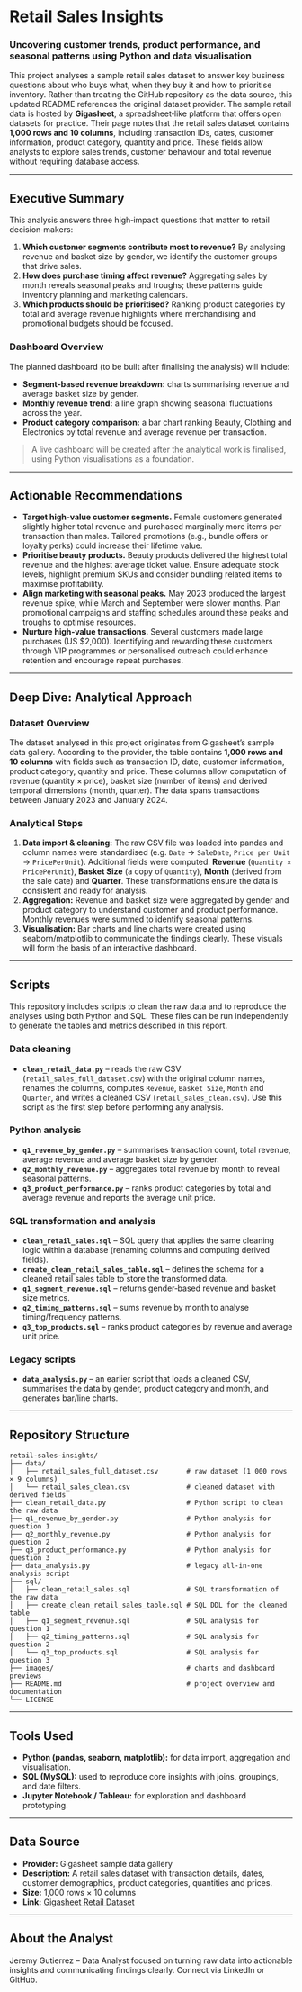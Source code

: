 # Retail Sales Insights

### Uncovering customer trends, product performance, and seasonal patterns using Python and data visualisation

This project analyses a sample retail sales dataset to answer key business questions about who buys what, when they buy it and how to prioritise inventory. Rather than treating the GitHub repository as the data source, this updated README references the original dataset provider. The sample retail data is hosted by **Gigasheet**, a spreadsheet‑like platform that offers open datasets for practice. Their page notes that the retail sales dataset contains **1,000 rows and 10 columns**, including transaction IDs, dates, customer information, product category, quantity and price. These fields allow analysts to explore sales trends, customer behaviour and total revenue without requiring database access.

---

## Executive Summary

This analysis answers three high‑impact questions that matter to retail decision‑makers:

1. **Which customer segments contribute most to revenue?** By analysing revenue and basket size by gender, we identify the customer groups that drive sales.
2. **How does purchase timing affect revenue?** Aggregating sales by month reveals seasonal peaks and troughs; these patterns guide inventory planning and marketing calendars.
3. **Which products should be prioritised?** Ranking product categories by total and average revenue highlights where merchandising and promotional budgets should be focused.

### Dashboard Overview

The planned dashboard (to be built after finalising the analysis) will include:

- **Segment‑based revenue breakdown:** charts summarising revenue and average basket size by gender.
- **Monthly revenue trend:** a line graph showing seasonal fluctuations across the year.
- **Product category comparison:** a bar chart ranking Beauty, Clothing and Electronics by total revenue and average revenue per transaction.

> A live dashboard will be created after the analytical work is finalised, using Python visualisations as a foundation.

---

## Actionable Recommendations

- **Target high‑value customer segments.** Female customers generated slightly higher total revenue and purchased marginally more items per transaction than males. Tailored promotions (e.g., bundle offers or loyalty perks) could increase their lifetime value.
- **Prioritise beauty products.** Beauty products delivered the highest total revenue and the highest average ticket value. Ensure adequate stock levels, highlight premium SKUs and consider bundling related items to maximise profitability.
- **Align marketing with seasonal peaks.** May 2023 produced the largest revenue spike, while March and September were slower months. Plan promotional campaigns and staffing schedules around these peaks and troughs to optimise resources.
- **Nurture high‑value transactions.** Several customers made large purchases (US $2,000). Identifying and rewarding these customers through VIP programmes or personalised outreach could enhance retention and encourage repeat purchases.

---

## Deep Dive: Analytical Approach

### Dataset Overview

The dataset analysed in this project originates from Gigasheet’s sample data gallery. According to the provider, the table contains **1,000 rows and 10 columns** with fields such as transaction ID, date, customer information, product category, quantity and price. These columns allow computation of revenue (quantity × price), basket size (number of items) and derived temporal dimensions (month, quarter). The data spans transactions between January 2023 and January 2024.

### Analytical Steps

1. **Data import & cleaning:** The raw CSV file was loaded into pandas and column names were standardised (e.g. `Date` → `SaleDate`, `Price per Unit` → `PricePerUnit`). Additional fields were computed: **Revenue** (`Quantity × PricePerUnit`), **Basket Size** (a copy of `Quantity`), **Month** (derived from the sale date) and **Quarter**. These transformations ensure the data is consistent and ready for analysis.
2. **Aggregation:** Revenue and basket size were aggregated by gender and product category to understand customer and product performance. Monthly revenues were summed to identify seasonal patterns.
3. **Visualisation:** Bar charts and line charts were created using seaborn/matplotlib to communicate the findings clearly. These visuals will form the basis of an interactive dashboard.

---

## Scripts

This repository includes scripts to clean the raw data and to reproduce the analyses using both Python and SQL. These files can be run independently to generate the tables and metrics described in this report.

### Data cleaning

- **`clean_retail_data.py`** – reads the raw CSV (`retail_sales_full_dataset.csv`) with the original column names, renames the columns, computes `Revenue`, `Basket Size`, `Month` and `Quarter`, and writes a cleaned CSV (`retail_sales_clean.csv`). Use this script as the first step before performing any analysis.

### Python analysis

- **`q1_revenue_by_gender.py`** – summarises transaction count, total revenue, average revenue and average basket size by gender.
- **`q2_monthly_revenue.py`** – aggregates total revenue by month to reveal seasonal patterns.
- **`q3_product_performance.py`** – ranks product categories by total and average revenue and reports the average unit price.

### SQL transformation and analysis

- **`clean_retail_sales.sql`** – SQL query that applies the same cleaning logic within a database (renaming columns and computing derived fields).
- **`create_clean_retail_sales_table.sql`** – defines the schema for a cleaned retail sales table to store the transformed data.
- **`q1_segment_revenue.sql`** – returns gender‑based revenue and basket size metrics.
- **`q2_timing_patterns.sql`** – sums revenue by month to analyse timing/frequency patterns.
- **`q3_top_products.sql`** – ranks product categories by revenue and average unit price.

### Legacy scripts

- **`data_analysis.py`** – an earlier script that loads a cleaned CSV, summarises the data by gender, product category and month, and generates bar/line charts.

---

## Repository Structure

```
retail-sales-insights/
├── data/
│   ├── retail_sales_full_dataset.csv       # raw dataset (1 000 rows × 9 columns)
│   └── retail_sales_clean.csv              # cleaned dataset with derived fields
├── clean_retail_data.py                    # Python script to clean the raw data
├── q1_revenue_by_gender.py                 # Python analysis for question 1
├── q2_monthly_revenue.py                   # Python analysis for question 2
├── q3_product_performance.py               # Python analysis for question 3
├── data_analysis.py                        # legacy all‑in‑one analysis script
├── sql/
│   ├── clean_retail_sales.sql              # SQL transformation of the raw data
│   ├── create_clean_retail_sales_table.sql # SQL DDL for the cleaned table
│   ├── q1_segment_revenue.sql              # SQL analysis for question 1
│   ├── q2_timing_patterns.sql              # SQL analysis for question 2
│   └── q3_top_products.sql                 # SQL analysis for question 3
├── images/                                 # charts and dashboard previews
├── README.md                               # project overview and documentation
└── LICENSE
```

---

## Tools Used

- **Python (pandas, seaborn, matplotlib):** for data import, aggregation and visualisation.
- **SQL (MySQL):** used to reproduce core insights with joins, groupings, and date filters.
- **Jupyter Notebook / Tableau:** for exploration and dashboard prototyping.

---

## Data Source

- **Provider:** Gigasheet sample data gallery
- **Description:** A retail sales dataset with transaction details, dates, customer demographics, product categories, quantities and prices.
- **Size:** 1,000 rows × 10 columns
- **Link:** [Gigasheet Retail Dataset](https://www.gigasheet.com/sample-data/retail-sales-dataset)

---

## About the Analyst

Jeremy Gutierrez – Data Analyst focused on turning raw data into actionable insights and communicating findings clearly. Connect via LinkedIn or GitHub.
